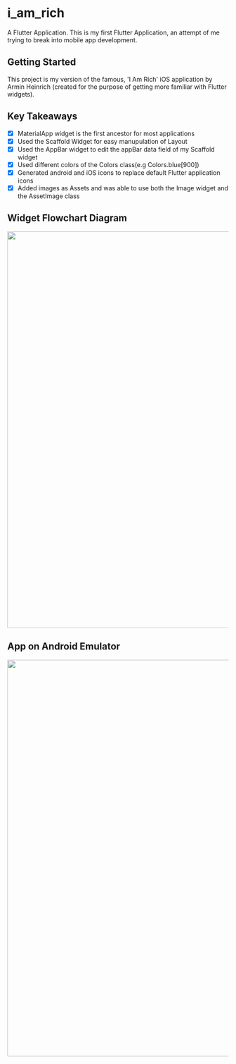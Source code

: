 # i_am_rich

A Flutter Application. This is my first Flutter Application, an attempt of me trying to break into mobile app development.

## Getting Started

This project is my version of the famous, 'I Am Rich' iOS application by Armin Heinrich (created for the purpose of getting more familiar with Flutter widgets). 

## Key Takeaways
- [x] MaterialApp widget is the first ancestor for most applications 
- [x] Used the Scaffold Widget for easy manupulation of Layout
- [x] Used the AppBar widget to edit the appBar data field of my Scaffold widget
- [x] Used different colors of the Colors class(e.g Colors.blue[900])
- [x] Generated android and iOS icons to replace default Flutter application icons
- [x] Added images as Assets and was able to use both the Image widget and the AssetImage class

## Widget Flowchart Diagram
<img src=https:https://imgur.com/ln3FouG.gif width=900>

## App on Android Emulator
<img src=https://imgur.com/sNwxLUx.gif width=900>
